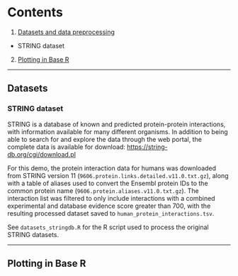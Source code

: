 # Contents

1. [Datasets and data preprocessing](#datasets)
  * STRING dataset
2. [Plotting in Base R](#baseR)

---

<a name="datasets">
  
## Datasets

### STRING dataset
STRING is a database of known and predicted protein-protein interactions, with information available for many different organisms. In addition to being able to search for and explore the data through the web portal, the complete data is available for download: https://string-db.org/cgi/download.pl

For this demo, the protein interaction data for humans was downloaded from STRING version 11 (`9606.protein.links.detailed.v11.0.txt.gz`), along with a table of aliases used to convert the Ensembl protein IDs to the common protein name (`9606.protein.aliases.v11.0.txt.gz`). The interaction list was filtered to only include interactions with a combined experimental and database evidence score greater than 700, with the resulting processed dataset saved to `human_protein_interactions.tsv`.

See `datasets_stringdb.R` for the R script used to process the original STRING datasets.

<a name="baseR">

---

## Plotting in Base R
